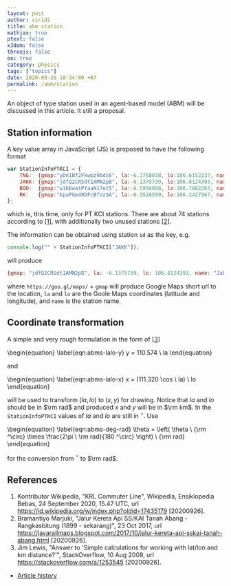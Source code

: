 ```yaml
---
layout: post
author: viridi
title: abm station
mathjax: true
ptext: false
x3dom: false
threejs: false
oo: true
category: physics
tags: ["topics"]
date: 2020-09-26 18:34:00 +07
permalink: /abm/station
---
```

An object of type station used in an agent-based model (ABM) will be discussed in this article. It still a proposal.


## Station information
A key value array in JavaScript (JS) is proposed to have the following format

```javascript
var StationInfoPTKCI = {
	TNG:  {gmap:"yDn1Bf2Fkwpz9bdc6", la:-6.1768038, lo:106.6152237, name:"Tangerang", },
	JAKK: {gmap:"jdfQ2CRSdt1AMN2p8", la:-6.1375739, lo:106.8124393, name:"Jakarta Kota", },
	BOO:  {gmap:"w1bEwatPYaaN17et5", la:-6.5956098, lo:106.7882263, name:"Bogor", },
	RK:   {gmap:"kpuPGe49DFcBfVzSA", la:-6.3526599, lo:106.2427967, name:"Rangkasbitung", },
};
```

which is, this time, only for PT KCI stations. There are about 74 stations according to [[1](#ref1)], with additionally two unused stations [[2](#ref2)].

The information can be obtained using station `id` as the key, e.g.

```javascript
console.log("" + StationInfoPTKCI["JAKK"]);
```

will produce

```javascript
{gmap: "jdfQ2CRSdt1AMN2p8", la: -6.1375739, lo: 106.8124393, name: "Jakarta Kota"}
```

where `https://goo.gl/maps/` + `gmap` will produce Google Maps short url to the location, `la` and `lo` are the Goole Maps coordinates (latitude and longitude), and `name` is the station name.  

<script src="https://rawcdn.githack.com/butiran/butiran.github.io/e091db33db7d5885481704c0a18be3922fcb24b4/src/js/abm/station.js">
</script>


## Coordinate transformation
A simple and very rough formulation in the form of [[3](#ref3)]

\begin{equation}
\label{eqn:abms-lalo-y}
y = 110.574 \ la
\end{equation}

and

\begin{equation}
\label{eqn:abms-lalo-x}
x = (111.320 \cos \ la) \ lo
\end{equation}

will be used to transform $(la, lo)$ to $(x, y)$ for drawing. Notice that $la$ and $lo$ should be in $\rm rad$ and produced $x$ and $y$ will be in $\rm km$. In the `StationInfoPTKCI` values of $la$ and $lo$ are still in $^\circ$. Use

\begin{equation}
\label{eqn:abms-deg-rad}
\theta = \left( \theta \ {\rm ^\circ} \times \frac{2\pi \ \rm rad}{180 ^\circ} \right) \ {\rm rad}
\end{equation}

for the conversion from $^\circ$ to $\rm rad$.

 
## References
1. <a name="ref1"></a>Kontributor Wikipedia, "KRL Commuter Line", Wikipedia, Ensiklopedia Bebas, 24 September 2020, 15.47 UTC, url <https://id.wikipedia.org/w/index.php?oldid=17435179> [20200926].
2. <a name="ref2"></a>Bramantiyo Marjuki, "Jalur Kereta Api SS/KAI Tanah Abang - Rangkasbitung (1899 - sekarang)", 23 Oct 2017, url <https://javarailmaps.blogspot.com/2017/10/jalur-kereta-api-sskai-tanah-abang.html> [20200926].
3. <a name="ref3"></a>Jim Lewis, "Answer to 'Simple calculations for working with lat/lon and km distance?'", StackOverflow, 10 Aug 2009, url <https://stackoverflow.com/a/1253545> [20200926].

+ [Article history](https://github.com/butiran/butiran.github.io/commits/master/_posts/abm/2020-09-26-abm-station.md)
